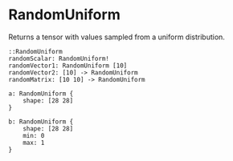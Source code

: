 # RandomUniform

Returns a tensor with values sampled from a uniform distribution.

```L1
::RandomUniform
randomScalar: RandomUniform!
randomVector1: RandomUniform [10]
randomVector2: [10] -> RandomUniform
randomMatrix: [10 10] -> RandomUniform

a: RandomUniform {
    shape: [28 28]
}

b: RandomUniform {
    shape: [28 28]
    min: 0
    max: 1
}
```